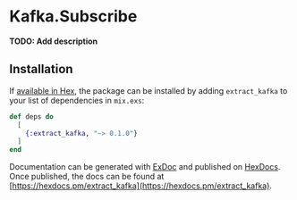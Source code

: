 # Kafka.Subscribe

**TODO: Add description**

## Installation

If [available in Hex](https://hex.pm/docs/publish), the package can be installed
by adding `extract_kafka` to your list of dependencies in `mix.exs`:

```elixir
def deps do
  [
    {:extract_kafka, "~> 0.1.0"}
  ]
end
```

Documentation can be generated with [ExDoc](https://github.com/elixir-lang/ex_doc)
and published on [HexDocs](https://hexdocs.pm). Once published, the docs can
be found at [https://hexdocs.pm/extract_kafka](https://hexdocs.pm/extract_kafka).

